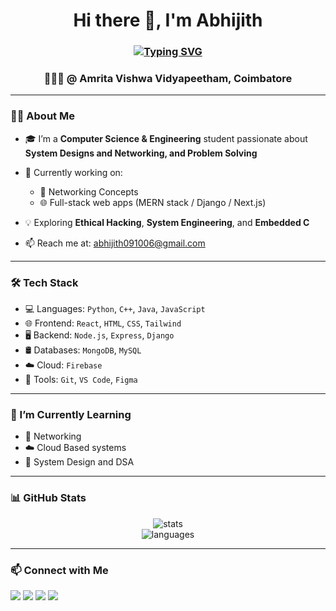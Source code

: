 <h1 align="center">Hi there 👋, I'm Abhijith</h1>
<h3 align="center"><a href="https://git.io/typing-svg"><img src="https://readme-typing-svg.herokuapp.com?font=Fira+Code&weight=700&size=30&duration=2000&pause=998&color=F7F7F7&center=true&vCenter=true&random=true&width=435&lines=Tech+Enthusiast+;Full-Stack+Developer;CSE+Undergrad" alt="Typing SVG" /></a></h3>
<h3 align="center">👨🏻‍🎓 @ Amrita Vishwa Vidyapeetham, Coimbatore</h3>


---

### 👨‍💻 About Me
- 🎓 I’m a **Computer Science & Engineering** student passionate about **System Designs and Networking, and Problem Solving**
  
- 🔭 Currently working on:
  - 🧠 Networking Concepts
  - 🌐 Full-stack web apps (MERN stack / Django / Next.js)
- 💡 Exploring **Ethical Hacking**, **System Engineering**, and **Embedded C**

- 📫 Reach me at: [abhijith091006@gmail.com](mailto:abhijith091006@gmail.com)

---

### 🛠️ Tech Stack
- 💻 Languages: `Python`, `C++`, `Java`, `JavaScript`
- 🌐 Frontend: `React`, `HTML`, `CSS`, `Tailwind`
- 🖥 Backend: `Node.js`, `Express`, `Django`
- 🛢 Databases: `MongoDB`, `MySQL`
- ☁️ Cloud:  `Firebase`
- 🔧 Tools: `Git`, `VS Code`, `Figma`

---

### 🌱 I’m Currently Learning
- 🤖 Networking
- ☁️ Cloud Based systems
- 🧩 System Design and DSA

---

### 📊 GitHub Stats
<p align="center">
  <img src="https://github-readme-stats.vercel.app/api?username=jimitnick&show_icons=true&theme=dracula" alt="stats" /><br/>
  <img src="https://github-readme-stats.vercel.app/api/top-langs/?username=jimitnick&layout=compact&theme=gruvbox" alt="languages" />
</p>

---

### 📫 Connect with Me
<p align="left">
  <a href="www.linkedin.com/in/abhijith-m-i-a21042315" target="_blank"><img src="https://img.shields.io/badge/LinkedIn-blue?logo=linkedin" /></a>
  <a href="mailto:your-email@example.com"><img src="https://img.shields.io/badge/Gmail-red?logo=gmail" /></a>
  <a href="https://instagram.com/ji_mitnick"><img src="https://img.shields.io/badge/Instagram-pink?logo=instagram" /></a>
  <a href="https://jimitnick.github.io/MyPortFolio.github.io/"><img src="https://img.shields.io/badge/Portfolio-000?logo=vercel" /></a>
</p>

